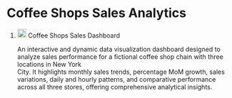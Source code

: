 # Coffee Shops Sales Analytics

1. <img width="20" height="20" alt="image" src="https://github.com/user-attachments/assets/8c31ecc1-9c59-4a9f-ae0c-1881ada1ab9e" /> Coffee Shops Sales Dashboard
   
   An interactive and dynamic data visualization dashboard designed to analyze sales performance for a fictional coffee shop chain with three locations in New York    
   City. It highlights monthly sales trends, percentage MoM growth, sales variations, daily and hourly patterns, and comparative performance across all three stores, 
   offering comprehensive analytical insights.

